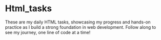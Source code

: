 # Html_tasks
 These are my daily HTML tasks, showcasing my progress and hands-on practice as I build a strong foundation in web development. Follow along to see my journey, one line of code at a time!
